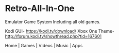 # Retro-All-In-One
Emulator Game System Including all old games.

Kodi GUI- https://kodi.tv/download/
Xbox One Theme- http://forum.kodi.tv/showthread.php?tid=167601

Home | Games | Videos | Music | Apps
